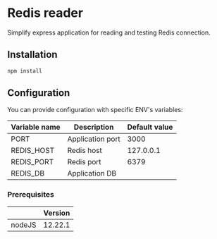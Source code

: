 # Redis reader

Simplify express application for reading and testing Redis connection.

## Installation

```bash
npm install
```

## Configuration

You can provide configuration with specific ENV's variables:

|Variable name|Description|Default value|
|---|---|---|
|PORT|Application port|3000|
|REDIS_HOST|Redis host|127.0.0.1|
|REDIS_PORT|Redis port|6379|
|REDIS_DB|Application DB||

### Prerequisites

| |Version|
|---|---|
|nodeJS| 12.22.1 |
